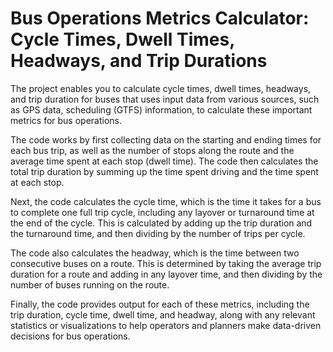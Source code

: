 # Bus Operations Metrics Calculator: Cycle Times, Dwell Times, Headways, and Trip Durations

The project enables you to calculate cycle times, dwell times, headways, and trip duration for buses that uses input data from various sources, such as GPS data, scheduling (GTFS) information, to calculate these important metrics for bus operations.

The code works by first collecting data on the starting and ending times for each bus trip, as well as the number of stops along the route and the average time spent at each stop (dwell time). The code then calculates the total trip duration by summing up the time spent driving and the time spent at each stop.

Next, the code calculates the cycle time, which is the time it takes for a bus to complete one full trip cycle, including any layover or turnaround time at the end of the cycle. This is calculated by adding up the trip duration and the turnaround time, and then dividing by the number of trips per cycle.

The code also calculates the headway, which is the time between two consecutive buses on a route. This is determined by taking the average trip duration for a route and adding in any layover time, and then dividing by the number of buses running on the route.

Finally, the code provides output for each of these metrics, including the trip duration, cycle time, dwell time, and headway, along with any relevant statistics or visualizations to help operators and planners make data-driven decisions for bus operations.
